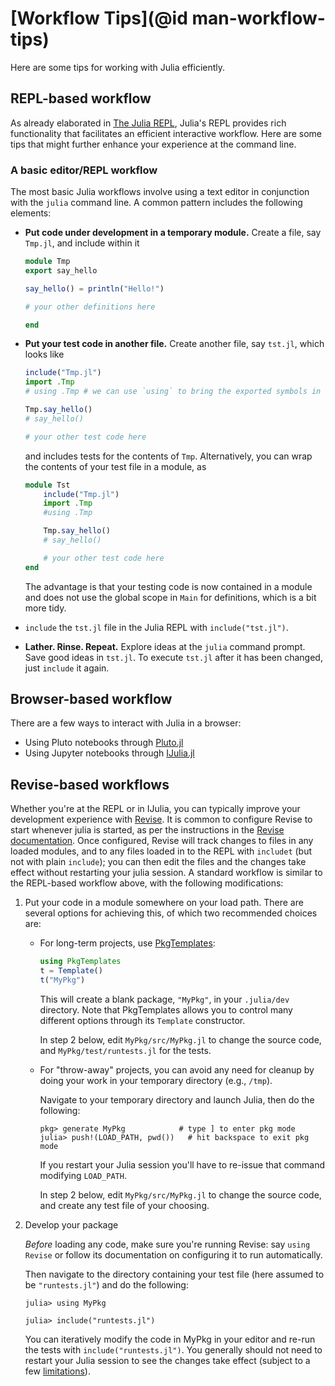 # [Workflow Tips](@id man-workflow-tips)

Here are some tips for working with Julia efficiently.

## REPL-based workflow

As already elaborated in [The Julia REPL](@ref), Julia's REPL provides rich functionality
that facilitates an efficient interactive workflow. Here are some tips that might further enhance
your experience at the command line.

### A basic editor/REPL workflow

The most basic Julia workflows involve using a text editor in conjunction with the `julia` command
line. A common pattern includes the following elements:

  * **Put code under development in a temporary module.** Create a file, say `Tmp.jl`, and include
    within it

    ```julia
    module Tmp
    export say_hello

    say_hello() = println("Hello!")

    # your other definitions here

    end
    ```
  * **Put your test code in another file.** Create another file, say `tst.jl`, which looks like

    ```julia
    include("Tmp.jl")
    import .Tmp
    # using .Tmp # we can use `using` to bring the exported symbols in `Tmp` into our namespace

    Tmp.say_hello()
    # say_hello()

    # your other test code here
    ```

    and includes tests for the contents of `Tmp`.
    Alternatively, you can wrap the contents of your test file in a module, as

    ```julia
    module Tst
        include("Tmp.jl")
        import .Tmp
        #using .Tmp

        Tmp.say_hello()
        # say_hello()

        # your other test code here
    end
    ```

    The advantage is that your testing code is now contained in a module and does not use the global scope in `Main` for
    definitions, which is a bit more tidy.

  * `include` the `tst.jl` file in the Julia REPL with `include("tst.jl")`.

  * **Lather. Rinse. Repeat.** Explore ideas at the `julia` command prompt. Save good ideas in `tst.jl`. To execute `tst.jl` after it has been changed, just `include` it again.

## Browser-based workflow

There are a few ways to interact with Julia in a browser:
- Using Pluto notebooks through [Pluto.jl](https://github.com/fonsp/Pluto.jl)
- Using Jupyter notebooks through [IJulia.jl](https://github.com/JuliaLang/IJulia.jl)

## Revise-based workflows

Whether you're at the REPL or in IJulia, you can typically improve
your development experience with
[Revise](https://github.com/timholy/Revise.jl).
It is common to configure Revise to start whenever julia is started,
as per the instructions in the [Revise documentation](https://timholy.github.io/Revise.jl/stable/).
Once configured, Revise will track changes to files in any loaded modules,
and to any files loaded in to the REPL with `includet` (but not with plain `include`);
you can then edit the files and the changes take effect without restarting your julia session.
A standard workflow is similar to the REPL-based workflow above, with
the following modifications:

1. Put your code in a module somewhere on your load path. There are
   several options for achieving this, of which two recommended choices are:

   - For long-term projects, use
     [PkgTemplates](https://github.com/invenia/PkgTemplates.jl):

     ```julia
     using PkgTemplates
     t = Template()
     t("MyPkg")
     ```

     This will create a blank package, `"MyPkg"`, in your `.julia/dev` directory.
     Note that PkgTemplates allows you to control many different options
     through its `Template` constructor.

     In step 2 below, edit `MyPkg/src/MyPkg.jl` to change the source code, and
     `MyPkg/test/runtests.jl` for the tests.

   - For "throw-away" projects, you can avoid any need for cleanup
     by doing your work in your temporary directory (e.g., `/tmp`).

     Navigate to your temporary directory and launch Julia, then do the following:

     ```julia-repl
     pkg> generate MyPkg            # type ] to enter pkg mode
     julia> push!(LOAD_PATH, pwd())   # hit backspace to exit pkg mode
     ```
     If you restart your Julia session you'll have to re-issue that command
     modifying `LOAD_PATH`.

     In step 2 below, edit `MyPkg/src/MyPkg.jl` to change the source code, and create any
     test file of your choosing.

2. Develop your package

   *Before* loading any code, make sure you're running Revise: say
   `using Revise` or follow its documentation on configuring it to run
   automatically.

   Then navigate to the directory containing your test file (here
   assumed to be `"runtests.jl"`) and do the following:

   ```julia-repl
   julia> using MyPkg

   julia> include("runtests.jl")
   ```

   You can iteratively modify the code in MyPkg in your editor and re-run the
   tests with `include("runtests.jl")`.  You generally should not need to restart
   your Julia session to see the changes take effect (subject to a few [limitations](https://timholy.github.io/Revise.jl/stable/limitations/)).
